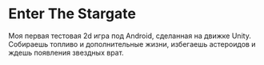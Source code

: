 # Enter The Stargate
Моя первая тестовая 2d игра под Android, сделанная на движке Unity. Собираешь топливо и дополнительные жизни, избегаешь астероидов и ждешь появления звездных врат.
